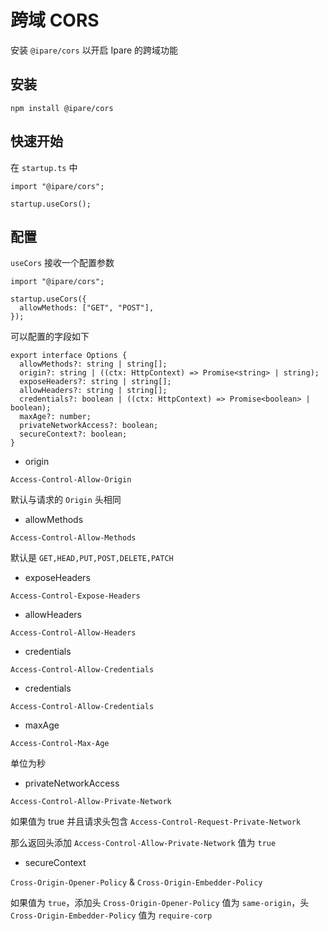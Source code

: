 # 跨域 CORS

安装 `@ipare/cors` 以开启 Ipare 的跨域功能

## 安装

```
npm install @ipare/cors
```

## 快速开始

在 `startup.ts` 中

```TS
import "@ipare/cors";

startup.useCors();
```

## 配置

`useCors` 接收一个配置参数

```TS
import "@ipare/cors";

startup.useCors({
  allowMethods: ["GET", "POST"],
});
```

可以配置的字段如下

```TS
export interface Options {
  allowMethods?: string | string[];
  origin?: string | ((ctx: HttpContext) => Promise<string> | string);
  exposeHeaders?: string | string[];
  allowHeaders?: string | string[];
  credentials?: boolean | ((ctx: HttpContext) => Promise<boolean> | boolean);
  maxAge?: number;
  privateNetworkAccess?: boolean;
  secureContext?: boolean;
}
```

- origin

`Access-Control-Allow-Origin`

默认与请求的 `Origin` 头相同

- allowMethods

`Access-Control-Allow-Methods`

默认是 `GET,HEAD,PUT,POST,DELETE,PATCH`

- exposeHeaders

`Access-Control-Expose-Headers`

- allowHeaders

`Access-Control-Allow-Headers`

- credentials

`Access-Control-Allow-Credentials`

- credentials

`Access-Control-Allow-Credentials`

- maxAge

`Access-Control-Max-Age`

单位为秒

- privateNetworkAccess

`Access-Control-Allow-Private-Network`

如果值为 true 并且请求头包含 `Access-Control-Request-Private-Network`

那么返回头添加 `Access-Control-Allow-Private-Network` 值为 `true`

- secureContext

`Cross-Origin-Opener-Policy` & `Cross-Origin-Embedder-Policy`

如果值为 `true`，添加头 `Cross-Origin-Opener-Policy` 值为 `same-origin`，头 `Cross-Origin-Embedder-Policy` 值为 `require-corp`
